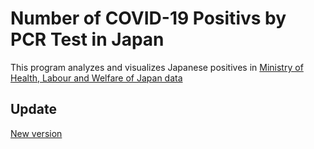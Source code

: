 # Number of COVID-19 Positivs by PCR Test in Japan

This program analyzes and visualizes Japanese positives in [Ministry of Health, Labour and Welfare of Japan data](https://www.mhlw.go.jp/content/pcr_positive_daily.csv)

## Update

[New version](https://covid19.mhlw.go.jp/public/opendata/newly_confirmed_cases_daily.csv)
